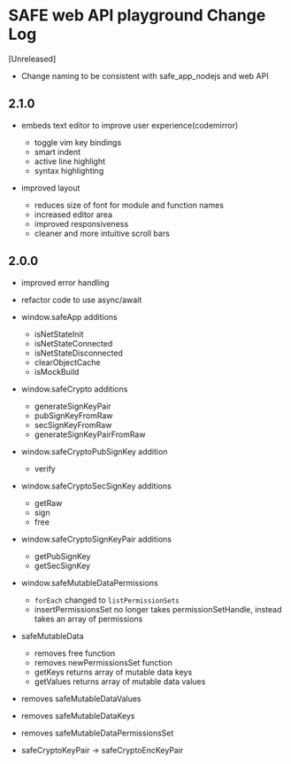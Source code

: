 # SAFE web API playground Change Log

[Unreleased]
- Change naming to be consistent with safe_app_nodejs and web API

## 2.1.0

- embeds text editor to improve user experience(codemirror)
  - toggle vim key bindings
  - smart indent
  - active line highlight
  - syntax highlighting

- improved layout
  - reduces size of font for module and function names
  - increased editor area
  - improved responsiveness
  - cleaner and more intuitive scroll bars

## 2.0.0

- improved error handling

- refactor code to use async/await

- window.safeApp additions
  - isNetStateInit
  - isNetStateConnected
  - isNetStateDisconnected
  - clearObjectCache
  - isMockBuild

- window.safeCrypto additions
  - generateSignKeyPair
  - pubSignKeyFromRaw
  - secSignKeyFromRaw
  - generateSignKeyPairFromRaw

- window.safeCryptoPubSignKey addition
  - verify

- window.safeCryptoSecSignKey additions
  - getRaw
  - sign
  - free

- window.safeCryptoSignKeyPair additions
  - getPubSignKey
  - getSecSignKey

- window.safeMutableDataPermissions
  - `forEach` changed to `listPermissionSets`
  - insertPermissionsSet no longer takes permissionSetHandle, instead takes an array of permissions

- safeMutableData
  - removes free function
  - removes newPermissionsSet function
  - getKeys returns array of mutable data keys
  - getValues returns array of mutable data values

- removes safeMutableDataValues
- removes safeMutableDataKeys
- removes safeMutableDataPermissionsSet

- safeCryptoKeyPair -> safeCryptoEncKeyPair
